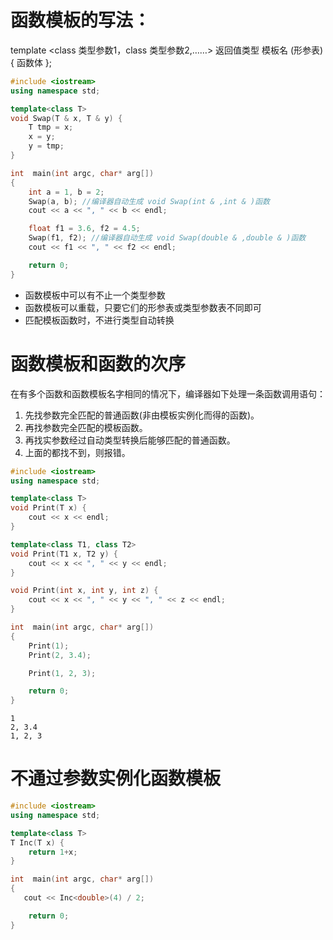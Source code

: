 

# 函数模板的写法：

template <class 类型参数1，class 类型参数2,……>
返回值类型 模板名 (形参表)
{
	函数体
};

```c++
#include <iostream>
using namespace std;

template<class T>
void Swap(T & x, T & y) {
    T tmp = x;
    x = y;
    y = tmp;
}

int  main(int argc, char* arg[])
{
    int a = 1, b = 2;
    Swap(a, b); //编译器自动生成 void Swap(int & ,int & )函数
    cout << a << ", " << b << endl;

    float f1 = 3.6, f2 = 4.5;
    Swap(f1, f2); //编译器自动生成 void Swap(double & ,double & )函数
    cout << f1 << ", " << f2 << endl;

    return 0;
}
```



* 函数模板中可以有不止一个类型参数
* 函数模板可以重载，只要它们的形参表或类型参数表不同即可
* 匹配模板函数时，不进行类型自动转换



# 函数模板和函数的次序

在有多个函数和函数模板名字相同的情况下，编译器如下处理一条函数调用语句：
  1. 先找参数完全匹配的普通函数(非由模板实例化而得的函数)。
  2. 再找参数完全匹配的模板函数。
  3. 再找实参数经过自动类型转换后能够匹配的普通函数。
  4. 上面的都找不到，则报错。

```c++
#include <iostream>
using namespace std;

template<class T>
void Print(T x) {
    cout << x << endl;
}

template<class T1, class T2>
void Print(T1 x, T2 y) {
    cout << x << ", " << y << endl;
}

void Print(int x, int y, int z) {
    cout << x << ", " << y << ", " << z << endl;
}

int  main(int argc, char* arg[])
{
    Print(1);
    Print(2, 3.4);

    Print(1, 2, 3);

    return 0;
}
```

```
1
2, 3.4
1, 2, 3
```

# 不通过参数实例化函数模板
```c++
#include <iostream>
using namespace std;

template<class T>
T Inc(T x) {
    return 1+x;
}

int  main(int argc, char* arg[])
{
   cout << Inc<double>(4) / 2;

    return 0;
}
```


